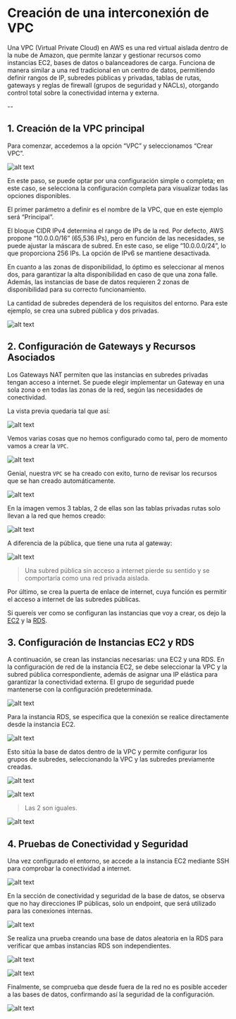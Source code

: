 # Creación de una interconexión de VPC

Una VPC (Virtual Private Cloud) en AWS es una red virtual aislada dentro de la nube de Amazon, que permite lanzar y gestionar recursos como instancias EC2, bases de datos o balanceadores de carga. Funciona de manera similar a una red tradicional en un centro de datos, permitiendo definir rangos de IP, subredes públicas y privadas, tablas de rutas, gateways y reglas de firewall (grupos de seguridad y NACLs), otorgando control total sobre la conectividad interna y externa.

--

## 1. Creación de la VPC principal

Para comenzar, accedemos a la opción “VPC” y seleccionamos “Crear VPC”.

![alt text](img/image.png)

En este paso, se puede optar por una configuración simple o completa; en este caso, se selecciona la configuración completa para visualizar todas las opciones disponibles.

El primer parámetro a definir es el nombre de la VPC, que en este ejemplo será “Principal”.

El bloque CIDR IPv4 determina el rango de IPs de la red. Por defecto, AWS propone “10.0.0.0/16” (65,536 IPs), pero en función de las necesidades, se puede ajustar la máscara de subred. En este caso, se elige “10.0.0.0/24”, lo que proporciona 256 IPs. La opción de IPv6 se mantiene desactivada.

En cuanto a las zonas de disponibilidad, lo óptimo es seleccionar al menos dos, para garantizar la alta disponibilidad en caso de que una zona falle. Además, las instancias de base de datos requieren 2 zonas de disponibilidad para su correcto funcionamiento.

La cantidad de subredes dependerá de los requisitos del entorno. Para este ejemplo, se crea una subred pública y dos privadas.

![alt text](img/image-6.png)

## 2. Configuración de Gateways y Recursos Asociados

Los Gateways NAT permiten que las instancias en subredes privadas tengan acceso a internet. Se puede elegir implementar un Gateway en una sola zona o en todas las zonas de la red, según las necesidades de conectividad.

La vista previa quedaría tal que así:

![alt text](img/image-1.png)

Vemos varias cosas que no hemos configurado como tal, pero de momento vamos a crear la ``VPC``.

![alt text](img/image-2.png)

Genial, nuestra ``VPC`` se ha creado con exito, turno de revisar los recursos que se han creado automáticamente.

![alt text](img/image-3.png)

En la imagen vemos 3 tablas, 2 de ellas son las tablas privadas rutas solo llevan a la red que hemos creado:

![alt text](img/image-4.png)

A diferencia de la pública, que tiene una ruta al gateway:

![alt text](img/image-5.png)

> Una subred pública sin acceso a internet pierde su sentido y se comportaría como una red privada aislada.

Por último, se crea la puerta de enlace de internet, cuya función es permitir el acceso a internet de las subredes públicas.

Si quereís ver como se configuran las instancias que voy a crear, os dejo la [EC2](../prueba3/README.md) y la [RDS](../prueba4/README.md).

## 3. Configuración de Instancias EC2 y RDS

A continuación, se crean las instancias necesarias: una EC2 y una RDS. En la configuración de red de la instancia EC2, se debe seleccionar la VPC y la subred pública correspondiente, además de asignar una IP elástica para garantizar la conectividad externa. El grupo de seguridad puede mantenerse con la configuración predeterminada.

![alt text](img/image-7.png)

Para la instancia RDS, se especifica que la conexión se realice directamente desde la instancia EC2.

![alt text](img/image-8.png)

Esto sitúa la base de datos dentro de la VPC y permite configurar los grupos de subredes, seleccionando la VPC y las subredes previamente creadas.

![alt text](img/image-9.png)

![alt text](img/image-10.png)
> Las 2 son iguales.

![alt text](img/image-11.png)

## 4. Pruebas de Conectividad y Seguridad

Una vez configurado el entorno, se accede a la instancia EC2 mediante SSH para comprobar la conectividad a internet.

![alt text](img/image-12.png)

En la sección de conectividad y seguridad de la base de datos, se observa que no hay direcciones IP públicas, solo un endpoint, que será utilizado para las conexiones internas.

![alt text](img/image-13.png)

Se realiza una prueba creando una base de datos aleatoria en la RDS para verificar que ambas instancias RDS son independientes.

![alt text](img/image-14.png)

![alt text](img/image-15.png)

Finalmente, se comprueba que desde fuera de la red no es posible acceder a las bases de datos, confirmando así la seguridad de la configuración.

![alt text](img/image-16.png)